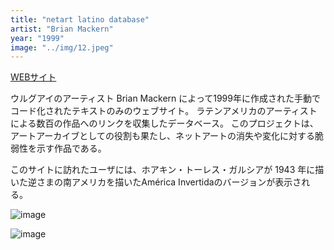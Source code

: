 ```yaml
---
title: "netart latino database"
artist: "Brian Mackern"
year: "1999"
image: "../img/12.jpeg"
---
```


[WEBサイト](http://meiac.es/latino/index.html)

ウルグアイのアーティスト Brian Mackern によって1999年に作成された手動でコード化されたテキストのみのウェブサイト。
ラテンアメリカのアーティストによる数百の作品へのリンクを収集したデータベース。
このプロジェクトは、アートアーカイブとしての役割も果たし、ネットアートの消失や変化に対する脆弱性を示す作品である。

このサイトに訪れたユーザには、ホアキン・トーレス・ガルシアが 1943 年に描いた逆さまの南アメリカを描いたAmérica Invertidaのバージョンが表示される。

![image](https://d1v7jayx2s9clc.cloudfront.net/user/pages/55.netart-latino-database/47357602-7552d980-d6c7-11e8-90d0-491c47344d00.png "Brian Mackern、netart latino データベース、19992004。スクリーンショット、2018 年、Mac OS 9.0 上の Internet Explorer 5。")

![image](https://d1v7jayx2s9clc.cloudfront.net/user/pages/55.netart-latino-database/2%2001-03-2009%2008-31-25%20p.m..png "Rafael Lozano-Hemmer、Alzado Vectorial、1999 年。スクリーンショット、2009 年、Windows XP 上の Mozilla Firefox 3.0。netart latino データベースから、.MX の下にリストされています。")